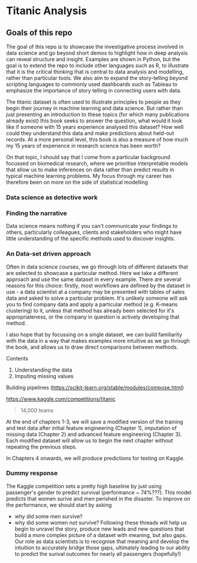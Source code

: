# Titanic Analysis

## Goals of this repo


The goal of this repo is to showcase the investigative process involved in data science and go beyond short demos to highlight how in deep analysis can reveal structure and insight. Examples are shown in Python, but the goal is to extend the repo to include other languages such as R, to illustrate that it is the critical thinking that is central to data analysis and modelling, rather than particular tools. We also aim to expand the story-telling beyond scripting languages to commonly used dashboards such as Tableau to emphasize the importance of story telling in connecting users with data.

The titanic dataset is often used to illustrate principles to people as they begin their journey in machine learning and data science. But rather than just presenting an introduction to these topics (for which many publications already exist) this book seeks to answer the question, what would it look like if someone with 15 years experience analysed this dataset? How well could they understand this data and make predictions about held-out records. At a more personal level, this book is also a measure of how much my 15 years of experience in research science has been worth? 

On that topic, I should say that I come from a particular background focussed on biomedical research, where we prioritise interpretable models that allow us to make inferences on data rather than predict results in typical machine learning problems. My focus through my career has therefore been on more on the side of statistical modelling 

### Data science as detective work

### Finding the narrative

Data science means nothing if you can't communicate your findings to others, particularly colleagues, clients and stakeholders who might have little understanding of the specific methods used to discover insights. 

### An Data-set driven approach

Often in data science courses, we go through lots of different datasets that are selected to showcase a particular method. Here we take a different approach and use the same dataset in every example. There are several reasons for this choice: firstly, most workflows are defined by the dataset in use - a data scientist at a company may be presented with tables of sales data and asked to solve a particular problem. It's unlikely someone will ask you to find company data and apply a particular method (e.g. K-means clustering) to it, unless that method has already been selected for it's appropriateness, or the company in question is actively developing that method.

I also hope that by focussing on a single dataset, we can build familiarity with the data in a way that makes examples more intuitive as we go through the book, and allows us to draw direct comparisons between methods.



Contents
1. Understanding the data
2. Imputing missing values



Building pipelines (https://scikit-learn.org/stable/modules/compose.html)

https://www.kaggle.com/competitions/titanic

>14,000 teams

At the end of chapters 1-3, we will save a modified version of the training and test data after initial feature engineering (Chapter 1), imputation of missing data (Chapter 2) and advanced feature engineering (Chapter 3). Each modified dataset will allow us to begin the next chapter without repeating the previous steps.

In Chapters 4 onwards, we will produce predictions for testing on Kaggle. 




### Dummy response

The Kaggle competition sets a pretty high baseline by just using passenger's gender to predict survival (performance ~ 74%???). This model predicts that women surive and men perished in the disaster. To improve on the performance, we should start by asking
- why did some men survive?
- why did some women not survive?
Following these threads will help us begin to unravel the story, produce new leads and new questions that build a more complex picture of a dataset with meaning, but also gaps. Our role as data scientists is to recognise that meaning and develop the intuition to accurately bridge those gaps, ultimately leading to our ability to predict the surival outcomes for nearly all passengers (hopefully!)


